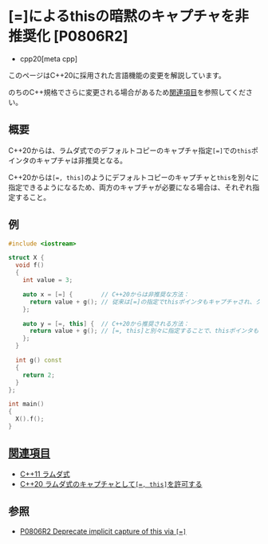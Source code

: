 # [=]によるthisの暗黙のキャプチャを非推奨化 [P0806R2]
* cpp20[meta cpp]

<!-- start lang caution -->

このページはC++20に採用された言語機能の変更を解説しています。

のちのC++規格でさらに変更される場合があるため[関連項目](#relative_page)を参照してください。

<!-- last lang caution -->

## 概要
C++20からは、ラムダ式でのデフォルトコピーのキャプチャ指定`[=]`での`this`ポインタのキャプチャは非推奨となる。

C++20からは`[=, this]`のようにデフォルトコピーのキャプチャと`this`を別々に指定できるようになるため、両方のキャプチャが必要になる場合は、それぞれ指定すること。


## 例
```cpp example
#include <iostream>

struct X {
  void f()
  {
    int value = 3;

    auto x = [=] {        // C++20からは非推奨な方法：
      return value + g(); // 従来は[=]の指定でthisポインタもキャプチャされ、クラスのメンバをラムダ式内で扱えていた
    };

    auto y = [=, this] {  // C++20から推奨される方法：
      return value + g(); // [=, this]と別々に指定することで、thisポインタもキャプチャしていることが明示される
    };
  }

  int g() const
  {
    return 2;
  }
};

int main()
{
  X().f();
}
```


## <a id="relative-page" href="#relative-page">関連項目</a>
- [C++11 ラムダ式](/lang/cpp11/lambda_expressions.md)
- [C++20 ラムダ式のキャプチャとして`[=, this]`を許可する](allow_lambda_capture_equal_this.md)


## 参照
- [P0806R2 Deprecate implicit capture of this via `[=]`](http://www.open-std.org/jtc1/sc22/wg21/docs/papers/2018/p0806r2.html)